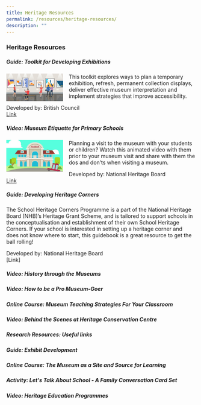 ```yaml
---
title: Heritage Resources
permalink: /resources/heritage-resources/
description: ""
---
```

### **Heritage Resources**
##### **Guide: Toolkit for Developing Exhibitions**
<img src="/images/heritageresources1.jpg" style="width:30%;margin-right:15px;" align = "left">
This toolkit explores ways to plan a temporary exhibition, refresh, permanent collection displays, deliver effective museum interpretation and implement strategies that improve accessibility.  
  
Developed by: British Council<br>
[Link](/files/toolkitfordevelopingexhibition.pdf)

##### **Video: Museum Etiquette for Primary Schools**
<img src="/images/heritageresources2.jpg" style="width:30%;margin-right:15px;" align = "left">
Planning a visit to the museum with your students or children? Watch this animated video with them prior to your museum visit and share with them the dos and don’ts when visiting a museum.  
  
Developed by: National Heritage Board<br>
[Link](https://www.youtube.com/watch?v=fHTPeEipNO0)

##### **Guide: Developing Heritage Corners**
The School Heritage Corners Programme is a part of the National Heritage Board (NHB)’s Heritage Grant Scheme, and is tailored to support schools in the conceptualisation and establishment of their own School Heritage Corners. If your school is interested in setting up a heritage corner and does not know where to start, this guidebook is a great resource to get the ball rolling!  
  
Developed by: National Heritage Board<br>
[Link]

##### **Video: History through the Museums**


##### **Video: How to be a Pro Museum-Goer**


##### **Online Course: Museum Teaching Strategies For Your Classroom**


##### **Video: Behind the Scenes at Heritage Conservation Centre**


##### **Research Resources: Useful links**


##### **Guide: Exhibit Development**


##### **Online Course: The Museum as a Site and Source for Learning**


##### **Activity: Let's Talk About School - A Family Conversation Card Set**


##### **Video: Heritage Education Programmes**